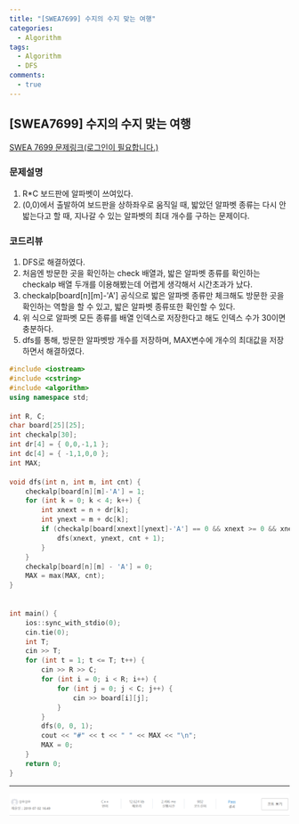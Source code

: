 ```yaml
---
title: "[SWEA7699] 수지의 수지 맞는 여행"
categories:
  - Algorithm
tags:
  - Algorithm
  - DFS
comments:
  - true
---
```

## [SWEA7699] 수지의 수지 맞는 여행

[SWEA 7699 문제링크(로그인이 필요합니다.)](https://www.swexpertacademy.com/main/code/problem/problemSubmitHistory.do?contestProbId=AWqUzj0arpkDFARG)

### 문제설명
1. R*C 보드판에 알파벳이 쓰여있다.
2. (0,0)에서 출발하여 보드판을 상하좌우로 움직일 때, 밟았던 알파벳 종류는 다시 안밟는다고 할 때, 지나갈 수 있는 알파벳의 최대 개수를 구하는 문제이다.

### 코드리뷰
1. DFS로 해결하였다.
2. 처음엔 방문한 곳을 확인하는 check 배열과, 밟은 알파벳 종류를 확인하는 checkalp 배열 두개를 이용해봤는데 어렵게 생각해서 시간초과가 났다. 
3. checkalp[board[n][m]-'A'] 공식으로 밟은 알파벳 종류만 체크해도 방문한 곳을 확인하는 역할을 할 수 있고, 밟은 알파벳 종류또한 확인할 수 있다. 
4. 위 식으로 알파벳 모든 종류를 배열 인덱스로 저장한다고 해도 인덱스 수가 30이면 충분하다.
5. dfs를 통해, 방문한 알파벳방 개수를 저장하며, MAX변수에 개수의 최대값을 저장하면서 해결하였다.

```cpp
#include <iostream>
#include <cstring>
#include <algorithm>
using namespace std;

int R, C;
char board[25][25];
int checkalp[30];
int dr[4] = { 0,0,-1,1 };
int dc[4] = { -1,1,0,0 };
int MAX;

void dfs(int n, int m, int cnt) {
	checkalp[board[n][m]-'A'] = 1;
	for (int k = 0; k < 4; k++) {
		int xnext = n + dr[k];
		int ynext = m + dc[k];
		if (checkalp[board[xnext][ynext]-'A'] == 0 && xnext >= 0 && xnext < R && ynext >= 0 && ynext < C) {
			dfs(xnext, ynext, cnt + 1);
		}
	}
	checkalp[board[n][m] - 'A'] = 0; 
	MAX = max(MAX, cnt);
}


int main() {
	ios::sync_with_stdio(0);
	cin.tie(0);
	int T;
	cin >> T;
	for (int t = 1; t <= T; t++) {
		cin >> R >> C;
		for (int i = 0; i < R; i++) {
			for (int j = 0; j < C; j++) {
				cin >> board[i][j];
			}
		}
		dfs(0, 0, 1);
		cout << "#" << t << " " << MAX << "\n";
		MAX = 0;
	}
	return 0;
}
```

---
![](/assets/img/Algorithm/20190702.png)